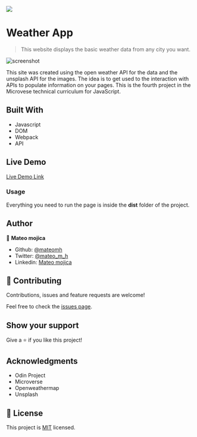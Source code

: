 ![](https://img.shields.io/badge/Microverse-blueviolet)

# Weather App

> This website displays the basic weather data from any city you want.

![screenshot](https://i.pinimg.com/originals/e8/9b/f6/e89bf6cf6cad8ca28985a98e0a59f5df.gif)

This site was created using the open weather API for the data and the unsplash API for the images. The idea is to get used to the interaction with APIs to populate information on your pages. This is the fourth project in the Microvese technical curriculum for JavaScript.

## Built With

- Javascript
- DOM
- Webpack
- API

## Live Demo

[Live Demo Link](https://raw.githack.com/mateomh/JS-weather-app/weather-app/dist/index.html)


### Usage

Everything you need to run the page is inside the **dist** folder of the project.

## Author

👤 **Mateo mojica**

- Github: [@mateomh](https://github.com/mateomh)
- Twitter: [@mateo_m_h](https://twitter.com/mateo_m_h)
- Linkedin: [Mateo mojica](https://linkedin.com/mateo_mojica_hernandez)


## 🤝 Contributing

Contributions, issues and feature requests are welcome!

Feel free to check the [issues page](issues/).

## Show your support

Give a ⭐️ if you like this project!

## Acknowledgments

- Odin Project
- Microverse
- Openweathermap
- Unsplash

## 📝 License

This project is [MIT](https://opensource.org/licenses/MIT) licensed.
